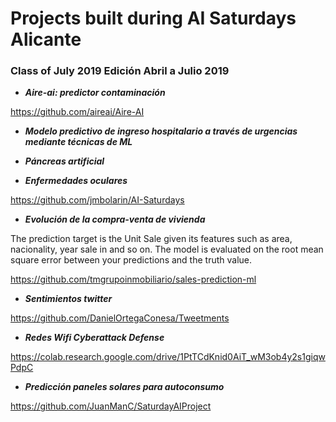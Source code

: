# Projects built during AI Saturdays Alicante

### Class of July 2019 __Edición Abril a Julio 2019__

+ ***Aire-ai: predictor contaminación***

https://github.com/aireai/Aire-AI


+ ***Modelo predictivo de ingreso hospitalario a través de urgencias mediante técnicas de ML***


+ ***Páncreas artificial***



+ ***Enfermedades oculares***

https://github.com/jmbolarin/AI-Saturdays


+ ***Evolución de la compra-venta de vivienda***

The prediction target is the Unit Sale given its features such as area, nacionality, year sale in and so on. The model is evaluated on the root mean square error between your predictions and the truth value.

https://github.com/tmgrupoinmobiliario/sales-prediction-ml

+ ***Sentimientos twitter***

https://github.com/DanielOrtegaConesa/Tweetments


+ ***Redes Wifi Cyberattack Defense***

https://colab.research.google.com/drive/1PtTCdKnid0AiT_wM3ob4y2s1giqwPdpC


+ ***Predicción paneles solares para autoconsumo***

https://github.com/JuanManC/SaturdayAIProject

